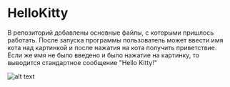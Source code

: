 # HelloKitty
В репозиторий добавлены основные файлы, с которыми пришлось работать. После запуска программы пользователь может ввести имя кота над картинкой и после нажатия на кота получить приветствие. Если же имя не было введено и было нажатие на картинку, то выводится стандартное сообщение "Hello Kitty!"




![alt text](http://developer.alexanderklimov.ru/android/images/as14-7.png)

